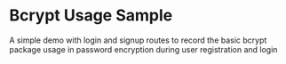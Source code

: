 # Bcrypt Usage Sample
A simple demo with login and signup routes to record the basic bcrypt package usage in password encryption during user registration and login
